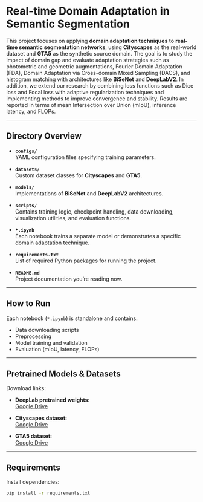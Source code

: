 # Real-time Domain Adaptation in Semantic Segmentation

This project focuses on applying **domain adaptation techniques** to **real-time semantic segmentation networks**, using **Cityscapes** as the real-world dataset and **GTA5** as the synthetic source domain. The goal is to study the impact of domain gap and evaluate adaptation strategies such as photometric and geometric augmentations, Fourier Domain Adaptation (FDA), Domain Adaptation via Cross-domain Mixed Sampling (DACS), and histogram matching with architectures like **BiSeNet** and **DeepLabV2**. In addition, we extend our research by combining loss functions such as Dice loss and Focal loss with adaptive regularization techniques and implementing methods to improve convergence and stability. Results are reported in terms of mean Intersection over Union (mIoU), inference latency, and FLOPs.

---

## Directory Overview

- **`configs/`**  
  YAML configuration files specifying training parameters.

- **`datasets/`**  
  Custom dataset classes for **Cityscapes** and **GTA5**.

- **`models/`**  
  Implementations of **BiSeNet** and **DeepLabV2** architectures.

- **`scripts/`**  
  Contains training logic, checkpoint handling, data downloading, visualization utilities, and evaluation functions.

- **`*.ipynb`**  
  Each notebook trains a separate model or demonstrates a specific domain adaptation technique.

- **`requirements.txt`**  
  List of required Python packages for running the project.

- **`README.md`**  
  Project documentation you’re reading now.

---

## How to Run

Each notebook (`*.ipynb`) is standalone and contains:
- Data downloading scripts
- Preprocessing
- Model training and validation
- Evaluation (mIoU, latency, FLOPs)

---

## Pretrained Models & Datasets

Download links:

- **DeepLab pretrained weights:**  
  [Google Drive](https://drive.google.com/file/d/1ZX0UCXvJwqd2uBGCX7LI2n-DfMg3t74v/view?usp=sharing)
  
- **Cityscapes dataset:**  
  [Google Drive](https://drive.google.com/file/d/1Qb4UrNsjvlU-wEsR9d7rckB0YS_LXgb2/view?usp=sharing)
  
- **GTA5 dataset:**  
  [Google Drive](https://drive.google.com/file/d/1xYxlcMR2WFCpayNrW2-Rb7N-950vvl23/view?usp=sharing)

---

## Requirements

Install dependencies:

```bash
pip install -r requirements.txt

